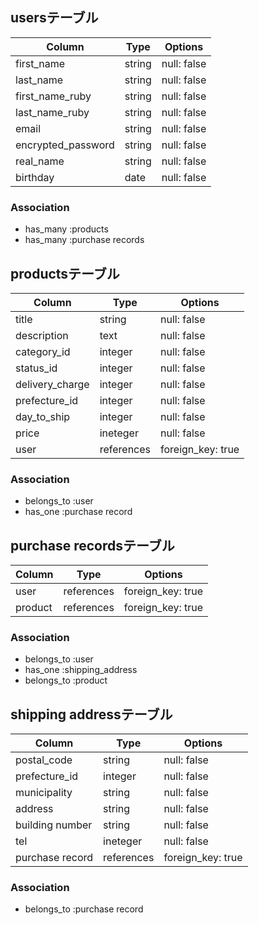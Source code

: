 ## usersテーブル

| Column             | Type       | Options                        |
| ------------------ | ---------- | ------------------------------ |
| first_name         | string     | null: false                    |
| last_name          | string     | null: false                    |
| first_name_ruby    | string     | null: false                    |
| last_name_ruby     | string     | null: false                    |
| email              | string     | null: false                    |
| encrypted_password | string     | null: false                    |
| real_name          | string     | null: false                    |
| birthday           | date       | null: false                    |

### Association
- has_many :products
- has_many :purchase records


## productsテーブル

| Column          | Type       | Options                        |
| --------------- | ---------- | ------------------------------ |
| title           | string     | null: false                    |
| description     | text       | null: false                    |
| category_id     | integer    | null: false                    |
| status_id       | integer    | null: false                    |
| delivery_charge | integer    | null: false                    |
| prefecture_id   | integer    | null: false                    |
| day_to_ship     | integer    | null: false                    |
| price           | ineteger   | null: false                    |
| user            | references | foreign_key: true              |

### Association
- belongs_to :user
- has_one :purchase record


## purchase recordsテーブル

| Column     | Type       | Options                        |
| ---------- | ---------- | ------------------------------ |
| user       | references | foreign_key: true              |
| product    | references | foreign_key: true              |

### Association
- belongs_to :user
- has_one :shipping_address
- belongs_to :product

## shipping addressテーブル

| Column          | Type       | Options                        |
| --------------- | ---------- | ------------------------------ |
| postal_code     | string     | null: false                    |
| prefecture_id   | integer    | null: false                    |
| municipality    | string     | null: false                    |
| address         | string     | null: false                    |
| building number | string     | null: false                    |
| tel             | ineteger   | null: false                    |
| purchase record | references | foreign_key: true              |
### Association
- belongs_to :purchase record